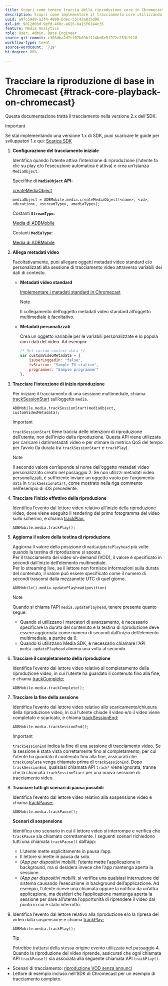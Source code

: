 ```yaml
---
title: Scopri come tenere traccia della riproduzione core in Chromecast
description: Scopri come implementare il tracciamento core utilizzando Media SDK in Chromecast.
uuid: a9fc59d8-a2f4-4889-bdec-55c42a835d06
exl-id: 9812d06d-9efd-460c-a626-6a15f61a4c35
feature: Media Analytics
role: User, Admin, Data Engineer
source-git-commit: c308dba2d7cf07b89bf124bd6e5f972c253c9f18
workflow-type: tm+mt
source-wordcount: '719'
ht-degree: 88%

---
```


# Tracciare la riproduzione di base in Chromecast {#track-core-playback-on-chromecast}

Questa documentazione tratta il tracciamento nella versione 2.x dell’SDK.

>[!IMPORTANT]
>
>Se stai implementando una versione 1.x di SDK, puoi scaricare le guide per sviluppatori 1.x qui: [Scarica SDK](/help/getting-started/download-sdks.md)

1. **Configurazione del tracciamento iniziale**

   Identifica quando l’utente attiva l’intenzione di riproduzione (l’utente fa clic su play e/o l’esecuzione automatica è attiva) e crea un’istanza `MediaObject`.

   Specifihe di **`MediaObject` API:**

   [createMediaObject](https://adobe-marketing-cloud.github.io/media-sdks/reference/chromecast/ADBMobile.media.html#.createMediaObject)

   ```
   mediaObject = ADBMobile.media.createMediaObject(<name>, <id>, <duration>, <streamType>, <mediaType>);
   ```

   Costanti **`StreamType`:**

   [Media di ADBMobile](https://adobe-marketing-cloud.github.io/media-sdks/reference/chromecast/ADBMobile.media.html#.StreamType)

   Costanti **`MediaType`:**

   [Media di ADBMobile](https://adobe-marketing-cloud.github.io/media-sdks/reference/chromecast/ADBMobile.media.html#.MediaType)

1. **Allega metadati video**

   Facoltativamente, puoi allegare oggetti metadati video standard e/o personalizzati alla sessione di tracciamento video attraverso variabili dei dati di contesto.

   * **Metadati video standard**

     [Implementare i metadati standard in Chromecast](/help/use-cases/track-av-playback/impl-std-metadata/impl-std-metadata-chromecast.md)

     >[!NOTE]
     >
     >Il collegamento dell’oggetto metadati video standard all’oggetto multimediale è facoltativo.

   * **Metadati personalizzati**

     Crea un oggetto variabile per le variabili personalizzate e lo popola con i dati del video. Ad esempio:

     ```js
     /* Set custom context data */
     var customVideoMetadata = {
         isUserLoggedIn: "false",
         tvStation: "Sample TV station",
         programmer: "Sample programmer"
     };
     ```

1. **Tracciare l’intenzione di inizio riproduzione**

   Per iniziare il tracciamento di una sessione multimediale, chiama [trackSessionStart](https://adobe-marketing-cloud.github.io/media-sdks/reference/chromecast/ADBMobile.media.html#.trackSessionStart) sull’oggetto `media`.

   ```
   ADBMobile.media.trackSessionStart(mediaObject, customVideoMetadata);
   ```

   >[!IMPORTANT]
   >
   >`trackSessionStart` tiene traccia delle intenzioni di riproduzione dell’utente, non dell’inizio della riproduzione. Questa API viene utilizzata per caricare i dati/metadati video e per stimare la metrica QoS del tempo per l’avvio (la durata tra `trackSessionStart` e `trackPlay`).

   >[!NOTE]
   >
   >Il secondo valore corrisponde al nome dell’oggetto metadati video personalizzato creato nel passaggio 2. Se non utilizzi metadati video personalizzati, è sufficiente inviare un oggetto vuoto per l’argomento `data` in `trackSessionStart`, come mostrato nella riga commento nell’esempio di iOS precedente.

1. **Tracciare l’inizio effettivo della riproduzione**

   Identifica l’evento dal lettore video relativo all’inizio della riproduzione video, dove viene eseguito il rendering del primo fotogramma del video sullo schermo, e chiama [trackPlay:](https://adobe-marketing-cloud.github.io/media-sdks/reference/chromecast/ADBMobile.media.html#.trackPlay)

   ```
   ADBMobile.media.trackPlay();
   ```

1. **Aggiorna il valore della testina di riproduzione**

   Aggiorna il valore della posizione di `mediaUpdatePlayhead` più volte quando la testina di riproduzione si sposta. <br /> Per il tracciamento dei video on-demand (VOD), il valore è specificato in secondi dall’inizio dell’elemento multimediale. <br /> Per lo streaming live, se il lettore non fornisce informazioni sulla durata del contenuto, il valore può essere specificato come il numero di secondi trascorsi dalla mezzanotte UTC di quel giorno.

   ```
   ADBMobile().media.updatePlayhead(position)
   ```

   >[!NOTE]
   >
   >Quando si chiama l&#39;API `media.updatePlayhead`, tenere presente quanto segue:
   >* Quando si utilizzano i marcatori di avanzamento, è necessario specificare la durata del contenuto e la testina di riproduzione deve essere aggiornata come numero di secondi dall’inizio dell’elemento multimediale, a partire da 0.
   >* Quando si utilizzano Media SDK, è necessario chiamare l&#39;API `media.updatePlayhead` almeno una volta al secondo.

1. **Tracciare il completamento della riproduzione**

   Identifica l’evento dal lettore video relativo al completamento della riproduzione video, in cui l’utente ha guardato il contenuto fino alla fine, e chiama [trackComplete:](https://adobe-marketing-cloud.github.io/media-sdks/reference/chromecast/ADBMobile.media.html#.trackComplete)

   ```
   ADBMobile.media.trackComplete();
   ```

1. **Tracciare la fine della sessione**

   Identifica l’evento dal lettore video relativo allo scaricamento/chiusura della riproduzione video, in cui l’utente chiude il video e/o il video viene completato e scaricato, e chiama [trackSessionEnd:](https://adobe-marketing-cloud.github.io/media-sdks/reference/chromecast/ADBMobile.media.html#.trackSessionEnd)

   ```
   ADBMobile.media.trackSessionEnd();
   ```

   >[!IMPORTANT]
   >
   >`trackSessionEnd` indica la fine di una sessione di tracciamento video. Se la sessione è stata vista correttamente fino al completamento, per cui l’utente ha guardato il contenuto fino alla fine, assicurati che `trackComplete` venga chiamato prima di `trackSessionEnd`. Dopo `trackSessionEnd`, qualsiasi chiamata API `track*` viene ignorata, tranne che la chiamata `trackSessionStart` per una nuova sessione di tracciamento video.

1. **Tracciare tutti gli scenari di pausa possibili**

   Identifica l’evento dal lettore video relativo alla sospensione video e chiama [trackPause:](https://adobe-marketing-cloud.github.io/media-sdks/reference/chromecast/ADBMobile.media.html#.trackPause)

   ```
   ADBMobile.media.trackPause();
   ```

   **Scenari di sospensione**

   Identifica uno scenario in cui il lettore video si interrompe e verifica che `trackPause` sia chiamato correttamente. I seguenti scenari richiedono tutti una chiamata `trackPause()` dall’app:

   * L’utente mette esplicitamente in pausa l’app.
   * Il lettore si mette in pausa da solo.
   * (*App per dispositivi mobili*): l’utente mette l’applicazione in background, ma si desidera invece che l’app mantenga aperta la sessione.
   * (*App per dispositivi mobili*): si verifica una qualsiasi interruzione del sistema causando l’esecuzione in background dell’applicazione. Ad esempio, l’utente riceve una chiamata oppure la notifica da un’altra applicazione, ma desideri che l’applicazione mantenga aperta la sessione per dare all’utente l’opportunità di riprendere il video dal punto in cui è stato interrotto.

1. Identifica l’evento dal lettore relativo alla riproduzione e/o la ripresa del video dalla sospensione e chiama [trackPlay:](https://adobe-marketing-cloud.github.io/media-sdks/reference/chromecast/ADBMobile.media.html#.trackComplete)

   ```
   ADBMobile.media.trackPlay();
   ```

   >[!TIP]
   >
   >Potrebbe trattarsi della stessa origine evento utilizzata nel passaggio 4. Quando la riproduzione del video riprende, assicurati che ogni chiamata API `trackPause()` sia associata alla seguente chiamata API `trackPlay()`.

* Scenari di tracciamento: [riproduzione VOD senza annunci](/help/use-cases/tracking-scenarios/vod-no-intrs-details.md)
* Lettore di esempio incluso nell’SDK di Chromecast per un esempio di tracciamento completo.
